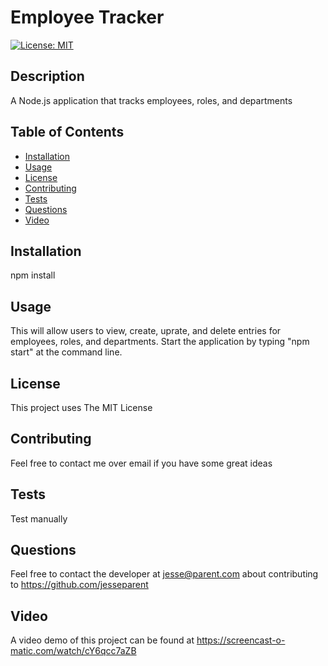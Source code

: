 # Employee Tracker

[![License: MIT](https://img.shields.io/badge/License-MIT-yellow.svg)](https://opensource.org/licenses/MIT)

## Description

A Node.js application that tracks employees, roles, and departments

## Table of Contents

- [Installation](#installation)
- [Usage](#usage)
- [License](#license)
- [Contributing](#contributing)
- [Tests](#tests)
- [Questions](#questions)
- [Video](#video)

## Installation

npm install

## Usage

This will allow users to view, create, uprate, and delete entries for employees, roles, and departments. Start the application by typing "npm start" at the command line.

## License

This project uses The MIT License

## Contributing

Feel free to contact me over email if you have some great ideas

## Tests

Test manually

## Questions

Feel free to contact the developer at jesse@parent.com about contributing to https://github.com/jesseparent

## Video

A video demo of this project can be found at https://screencast-o-matic.com/watch/cY6qcc7aZB
